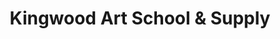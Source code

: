 ---
title: "Kingwood Art School & Supply"
url: /kingwood/kingwood-art-school-und-supply/
shop: Kunst
---